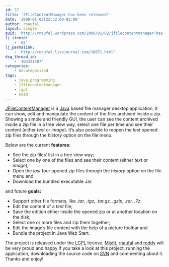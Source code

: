 ```yaml
---
id: 57
title: 'JFileContentManager has been released!'
date: '2008-01-02T22:32:00-02:00'
author: rnaufal
layout: single
guid: 'http://rnaufal.wordpress.com/2008/01/02/jfilecontentmanager-has-been-released/'
lj_itemid:
    - '65'
lj_permalink:
    - 'http://rnaufal.livejournal.com/16871.html'
dsq_thread_id:
    - '103321587'
categories:
    - Uncategorized
tags:
    - java_programming
    - jfilecontentmanager
    - lgpl
    - ooad
---
```


[JFileContentManager](http://fcmanager.wiki.sourceforge.net) is a [Java](http://java.sun.com) based file manager desktop application, it can show, edit and manipulate the content of the files archived inside a zip.  
Showing a simple and friendly GUI, the user can see the content archived inside a zip file in a tree view way, select one file per time and see their content (either *text* or *image*). It’s also possible to reopen the *last* opened zip files through the *history* option on the file menu.

Below are the current **features**:

- See the zip files’ list in a tree view way;
- Select one by one of the files and see their content (either *text* or *image*);
- Open the *last* four opened zip files through the *history* option on the file menu and
- Download the bundled executable Jar.

and future **goals:**

- Support other file formats, like *.tar, .tgz, .tar.gz, .gzip, .rar, .7z*.
- Edit the content of a *text* file;
- Save the edition etiher inside the opened zip or at another location on the disk;
- Select one or more files and zip them together;
- Edit the image’s file content with the help of a picture toolbar and
- Bundle the project in Java Web Start.

The project is released under the [LGPL](http://www.gnu.org/licenses/lgpl.html) license. [Misfit](http://mimix.wordpress.com/), [rnaufal](http://rnaufal.livejournal.com/) and [roddy](mailto:rdomartins@gmail.com) will be very proud and happy if you take a look at this project, running the application, downloading the source code on [SVN](http://subversion.tigris.org/) and commenting about it. Thanks and enjoy!